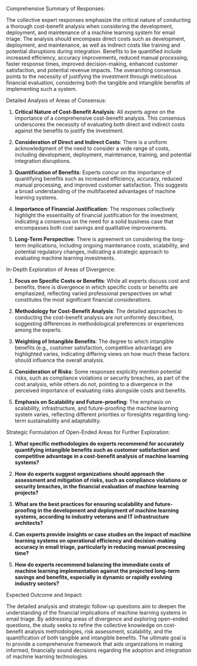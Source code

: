 Comprehensive Summary of Responses:

The collective expert responses emphasize the critical nature of conducting a thorough cost-benefit analysis when considering the development, deployment, and maintenance of a machine learning system for email triage. The analysis should encompass direct costs such as development, deployment, and maintenance, as well as indirect costs like training and potential disruptions during integration. Benefits to be quantified include increased efficiency, accuracy improvements, reduced manual processing, faster response times, improved decision-making, enhanced customer satisfaction, and potential revenue impacts. The overarching consensus points to the necessity of justifying the investment through meticulous financial evaluation, considering both the tangible and intangible benefits of implementing such a system.

Detailed Analysis of Areas of Consensus:

1. **Critical Nature of Cost-Benefit Analysis**: All experts agree on the importance of a comprehensive cost-benefit analysis. This consensus underscores the necessity of evaluating both direct and indirect costs against the benefits to justify the investment.
   
2. **Consideration of Direct and Indirect Costs**: There is a uniform acknowledgment of the need to consider a wide range of costs, including development, deployment, maintenance, training, and potential integration disruptions.
   
3. **Quantification of Benefits**: Experts concur on the importance of quantifying benefits such as increased efficiency, accuracy, reduced manual processing, and improved customer satisfaction. This suggests a broad understanding of the multifaceted advantages of machine learning systems.
   
4. **Importance of Financial Justification**: The responses collectively highlight the essentiality of financial justification for the investment, indicating a consensus on the need for a solid business case that encompasses both cost savings and qualitative improvements.
   
5. **Long-Term Perspective**: There is agreement on considering the long-term implications, including ongoing maintenance costs, scalability, and potential regulatory changes, indicating a strategic approach to evaluating machine learning investments.

In-Depth Exploration of Areas of Divergence:

1. **Focus on Specific Costs or Benefits**: While all experts discuss cost and benefits, there is divergence in which specific costs or benefits are emphasized, reflecting varied professional perspectives on what constitutes the most significant financial considerations.
   
2. **Methodology for Cost-Benefit Analysis**: The detailed approaches to conducting the cost-benefit analysis are not uniformly described, suggesting differences in methodological preferences or experiences among the experts.
   
3. **Weighting of Intangible Benefits**: The degree to which intangible benefits (e.g., customer satisfaction, competitive advantage) are highlighted varies, indicating differing views on how much these factors should influence the overall analysis.
   
4. **Consideration of Risks**: Some responses explicitly mention potential risks, such as compliance violations or security breaches, as part of the cost analysis, while others do not, pointing to a divergence in the perceived importance of evaluating risks alongside costs and benefits.
   
5. **Emphasis on Scalability and Future-proofing**: The emphasis on scalability, infrastructure, and future-proofing the machine learning system varies, reflecting different priorities or foresights regarding long-term sustainability and adaptability.

Strategic Formulation of Open-Ended Areas for Further Exploration:

1. **What specific methodologies do experts recommend for accurately quantifying intangible benefits such as customer satisfaction and competitive advantage in a cost-benefit analysis of machine learning systems?**
   
2. **How do experts suggest organizations should approach the assessment and mitigation of risks, such as compliance violations or security breaches, in the financial evaluation of machine learning projects?**
   
3. **What are the best practices for ensuring scalability and future-proofing in the development and deployment of machine learning systems, according to industry veterans and IT infrastructure architects?**
   
4. **Can experts provide insights or case studies on the impact of machine learning systems on operational efficiency and decision-making accuracy in email triage, particularly in reducing manual processing time?**
   
5. **How do experts recommend balancing the immediate costs of machine learning implementation against the projected long-term savings and benefits, especially in dynamic or rapidly evolving industry sectors?**

Expected Outcome and Impact:

The detailed analysis and strategic follow-up questions aim to deepen the understanding of the financial implications of machine learning systems in email triage. By addressing areas of divergence and exploring open-ended questions, the study seeks to refine the collective knowledge on cost-benefit analysis methodologies, risk assessment, scalability, and the quantification of both tangible and intangible benefits. The ultimate goal is to provide a comprehensive framework that aids organizations in making informed, financially sound decisions regarding the adoption and integration of machine learning technologies.